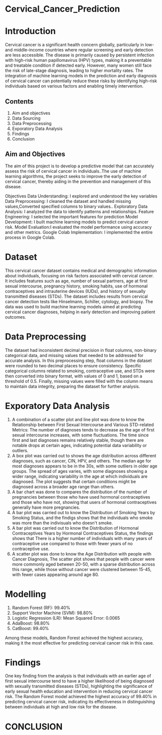 # Cervical_Cancer_Prediction
# Introduction
Cervical cancer is a significant health concern globally, particularly in low- and middle-income countries where regular screening and early detection are less accessible. The disease is primarily caused by persistent infection with high-risk human papillomavirus (HPV) types, making it a preventable and treatable condition if detected early. However, many women still face the risk of late-stage diagnosis, leading to higher mortality rates. The integration of machine learning models in the prediction and early diagnosis of cervical cancer can potentially reduce these risks by identifying high-risk individuals based on various factors and enabling timely intervention.

## Contents
1. Aim and objectives
2. Data Sourcing 
3. Data Preprocessing
4. Exporatory Data Analysis
5. Findings
6. Conclusion

## Aim and Objectives

The aim of this project is to develop a predictive model that can accurately assess the risk of cervical cancer in individuals..The use of machine learning algorithms, the project seeks to improve the early detection of cervical cancer, thereby aiding in the prevention and management of this disease.

Objectives
    Data Understanding: I explored and understood the key variables
    Data Preprocessing: I cleaned the dataset and handled missing values,Converted specified columns to binary values..
    Exploratory Data Analysis: I analyzed the data to identify patterns and relationships.
    Feature Engineering: I selected the important features for prediction Model Development: I built machine learning models to predict cervical cancer risk.
    Model Evaluation:I evaluated the model performance using accuracy and other metrics.
    Google Colab Implementation: I implemented the entire process in Google Colab.

# Dataset
This cervical cancer dataset contains medical and demographic information about individuals, focusing on risk factors associated with cervical cancer. It includes features such as age, number of sexual partners, age at first sexual intercourse, pregnancy history, smoking habits, use of hormonal contraceptives and intrauterine devices (IUDs), and history of sexually transmitted diseases (STDs). The dataset includes results from cervical cancer detection tests like Hinselmann, Schiller, cytology, and biopsy. The data was used to build machine learning models aimed at predicting cervical cancer diagnoses, helping in early detection and improving patient outcomes.

# Data Preprocessing
The dataset had inconsistent decimal precision in float columns, non-binary categorical data, and missing values that needed to be addressed for accurate analysis. In this preprocessing step, float columns in the dataset were rounded to two decimal places to ensure consistency. Specific categorical columns related to smoking, contraceptive use, and STDs were then converted into binary format, with values of 0 and 1, based on a threshold of 0.5. Finally, missing values were filled with the column means to maintain data integrity, preparing the dataset for further analysis.

# Exporatory Data Analysis
1. A combination of a scatter plot and line plot was done to know the Relationship between First Sexual Intercourse and Various STD-related Metrics:
The number of diagnoses tends to decrease as the age of first sexual intercourse increases, with some fluctuations. The time since first and last diagnoses remains relatively stable, though there are notable drops at certain ages, indicating potential data variability or outliers.
2. A box plot was carried out to  shows the age distribution across different diagnoses, such as cancer, CIN, HPV, and others. The median age for most diagnoses appears to be in the 30s, with some outliers in older age groups. The spread of ages varies, with some diagnoses showing a wider range, indicating variability in the age at which individuals are diagnosed. The plot suggests that certain conditions might be diagnosed across a broader age range than others.
3. A bar chart was done to compares the distribution of the number of pregnancies between those who have used hormonal contraceptives and those who have not, showing that users of hormonal contraceptives generally have more pregnancies.
4. A bar plot was carried out to know the Distribution of Smoking Years by Smoking Status, and the findigs shows that the individuals who smoke was more than the indivisuals who doesn't smoke.
5. A bar plot was carried out to know the Distribution of Hormonal Contraceptives Years by Hormonal Contraceptives Status, the findings shows that There is a higher number of individuals with many years of contraceptive use compared to those with fewer years of no contraceptive use.
6. A scatter plot was done to know the Age Distribution with people with Cancer Diagnosis, The scatter plot shows that people with cancer were more commonly aged between 20-50, with a sparse distribution across this range, while those without cancer were clustered between 15-45, with fewer cases appearing around age 80.

# Modelling
1. Random Forest (RF): 99.40%
2. Support Vector Machine (SVM): 98.80%
3. Logistic Regression (LR): Mean Squared Error: 0.0065
4. AdaBoost: 98.80%
5. CatBoost: 99.40%

Among these models, Random Forest achieved the highest accuracy, making it the most effective for predicting cervical cancer risk in this case.

# Findings
One key finding from the analysis is that individuals with an earlier age of first sexual intercourse tend to have a higher likelihood of being diagnosed with sexually transmitted diseases (STDs), highlighting the significance of early sexual health education and intervention in reducing cervical cancer risk. The Random Forest model achieved the highest accuracy of 99.40% in predicting cervical cancer risk, indicating its effectiveness in distinguishing between individuals at high and low risk for the disease.


# CONCLUSION
